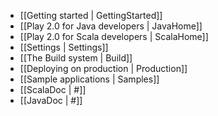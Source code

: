 - [[Getting started | GettingStarted]]
- [[Play 2.0 for Java developers | JavaHome]]
- [[Play 2.0 for Scala developers | ScalaHome]]
- [[Settings | Settings]]
- [[The Build system | Build]]
- [[Deploying on production | Production]]
- [[Sample applications | Samples]]
- [[ScalaDoc | #]]
- [[JavaDoc | #]]